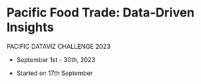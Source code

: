 # Pacific Food Trade: Data-Driven Insights

PACIFIC DATAVIZ CHALLENGE 2023

- September 1st - 30th, 2023

- Started on 17th September
